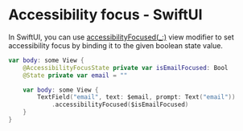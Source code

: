 # Accessibility focus - SwiftUI

In SwiftUI, you can use [accessibilityFocused(_:)](https://developer.apple.com/documentation/swiftui/view/accessibilityfocused(_:)) view modifier to set accessibility focus by binding it to the given boolean state value.

```Swift
var body: some View {
    @AccessibilityFocusState private var isEmailFocused: Bool
    @State private var email = ""

    var body: some View {
        TextField("email", text: $email, prompt: Text("email"))
            .accessibilityFocused($isEmailFocused)
    }
}
```
